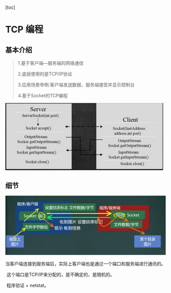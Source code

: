 [toc]

# TCP 编程

## 基本介绍

> 1.基于客户端—服务端的网络通信
>
> 2.底层使用的是TCP/IP协议
>
> 3.应用场景举例:客户端发送数据，服务端接受并显示控制台
>
> 4.基于Socket的TCP编程

![tcp](./../img/tcp.png)

## 细节

![tcp1](./../img/tcp1.png)

​	当客户端连接到服务端后，实际上客户端也是通过一个端口和服务端进行通讯的。

​	这个端口是TCP/IP来分配的，是不确定的，是随机的。

​	程序验证 + netstat。